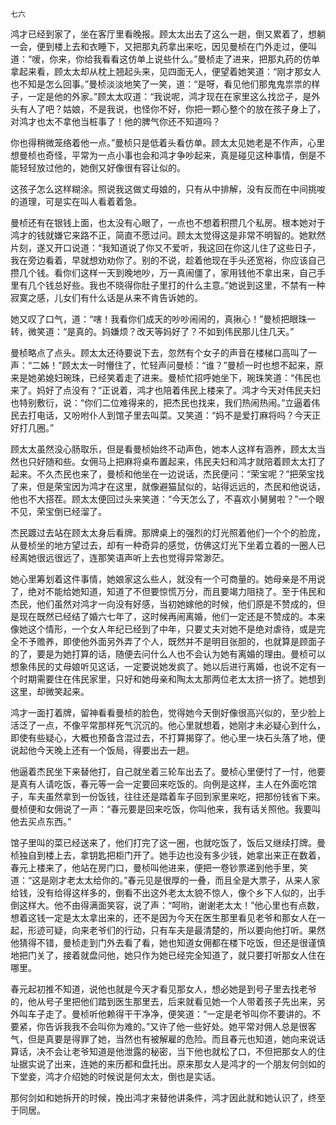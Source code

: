     七六 

   鸿才已经到家了，坐在客厅里看晚报。顾太太出去了这么一趟，倒又累着了，想躺一会，便到楼上去和衣睡下，又把那丸药拿出来吃，因见曼桢在门外走过，便叫道：“嗳，你来，你给我看看这仿单上说些什么。”曼桢走了进来，把那丸药的仿单拿起来看，顾太太却从枕上翘起头来，见四面无人，便望着她笑道：“刚才那女人也不知是怎么回事。”曼桢淡淡地笑了一笑，道：“是呀，看见他们那鬼鬼祟祟的样子，一定是他的外家。”顾太太叹道：“我说呢，鸿才现在在家里这么找岔子，是外头有人了吧？姑娘，不是我说，也怪你不好，你把一颗心整个的放在孩子身上了，对鸿才也太不拿他当桩事了！他的脾气你还不知道吗？

   你也得稍微笼络着他一点。”曼桢只是低着头看仿单。顾太太见她老是不作声，心里想曼桢也奇怪，平常为一点小事也会和鸿才争吵起来，真是碰见这种事情，倒是不能轻轻放过他的，她倒又好像很有容让似的。

   这孩子怎么这样糊涂。照说我这做丈母娘的，只有从中排解，没有反而在中间挑唆的道理，可是实在叫人看着着急。

   曼桢还有在银钱上面，也太没有心眼了，一点也不想着积攒几个私房。根本她对于鸿才的钱就嫌它来路不正，简直不愿过问。顾太太觉得这是非常不明智的。她默然片刻，遂又开口说道：“我知道说了你又不爱听，我这回在你这儿住了这些日子，我在旁边看着，早就想劝劝你了。别的不说，趁着他现在手头还宽裕，你应该自己攒几个钱。看你们这样一天到晚地吵，万一真闹僵了，家用钱他不拿出来，自己手里有几个钱总好些。我也不晓得你肚子里打的什么主意。”她说到这里，不禁有一种寂寞之感，儿女们有什么话是从来不肯告诉她的。

   她又叹了口气，道：“嗐！我看你们成天的吵吵闹闹的，真揪心！”曼桢把眼珠一转，微笑道：“是真的。妈嫌烦？改天等妈好了？不如到伟民那儿住几天。” 

   曼桢略点了点头。顾太太还待要说下去，忽然有个女子的声音在楼梯口高叫了一声：“二姊！”顾太太一时懵住了，忙轻声问曼桢：“谁？”曼桢一时也想不起来，原来是她弟媳妇琬珠，已经笑着走了进来。曼桢忙招呼她坐下，琬珠笑道：“伟民也来了。妈好了点没有？”正说着，鸿才也陪着伟民上楼来了。鸿才今天对伟民夫妇也特别敷衍，说：“你们二位难得来的，把杰民也找来，我们热闹热闹。”立逼着伟民去打电话，又吩咐仆人到馆子里去叫菜。又笑道：“妈不是爱打麻将吗？今天正好打几圈。”

   顾太太虽然没心肠取乐，但是看曼桢始终不动声色，她本人这样有涵养，顾太太当然也只好随和些。女佣马上把麻将桌布置起来，伟民夫妇和鸿才就陪着顾太太打了起来。不久杰民也来了，曼桢和他坐在一边说话，杰民便问：“荣宝呢？”把荣宝找了来，但是荣宝因为鸿才在这里，就像避猫鼠似的，站得远远的，杰民和他说话，他也不大搭茬。顾太太便回过头来笑道：“今天怎么了，不喜欢小舅舅啦？”一个眼不见，荣宝倒已经溜了。

   杰民踱过去站在顾太太身后看牌。那牌桌上的强烈的灯光照着他们一个个的脸庞，从曼桢坐的地方望过去，却有一种奇异的感觉，仿佛这灯光下坐着立着的一圈人已经离她很远很远了，连那笑语声听上去也觉得异常渺茫。

   她心里筹划着这件事情，她娘家这么些人，就没有一个可商量的。她母亲是不用说了，绝对不能给她知道，知道了不但要惊慌万分，而且要竭力阻挠了。至于伟民和杰民，他们虽然对鸿才一向没有好感，当初她嫁他的时候，他们原是不赞成的，但是现在既然已经结了婚六七年了，这时候再闹离婚，他们一定还是不赞成的。本来像她这个情形，一个女人年纪已经到了中年，只要丈夫对她不是绝对虐待，或是完全不予赡养，即使他外面另外弄了个人，既然并不是明目张胆的，也就算是顾面子的了，要是为她打算的话，随便去问什么人也不会认为她有离婚的理由。曼桢可以想象伟民的丈母娘听见这话，一定要说她发疯了。她以后进行离婚，也说不定有一个时期需要住在伟民家里，只好和她母亲和陶太太那两位老太太挤一挤了。她想到这里，却微笑起来。

   鸿才一面打着牌，留神看看曼桢的脸色，觉得她今天倒好像很高兴似的，至少脸上活泛了一点，不像平常那样死气沉沉的。他心里就想着，她刚才未必疑心到什么，即使有些疑心，大概也预备含混过去，不打算揭穿了。他心里一块石头落了地，便说起他今天晚上还有一个饭局，得要出去一趟。

   他逼着杰民坐下来替他打，自己就坐着三轮车出去了。曼桢心里便忖了一忖，他要是真有人请吃饭，春元等一会一定要回来吃饭的。向例是这样，主人在外面吃馆子，车夫虽然拿到一份饭钱，往往还是踏着车子回到家里来吃，把那份钱省下来。曼桢便和女佣说了一声：“春元要是回来吃饭，你叫他来，我有话关照他。我要叫他去买点东西。”

   馆子里叫的菜已经送来了，他们打完了这一圈，也就吃饭了，饭后又继续打牌。曼桢独自到楼上去，拿钥匙把柜门开了。她手边也没有多少钱，她拿出来正在数着，春元上楼来了，他站在房门口，曼桢叫他进来，便把一卷钞票递到他手里，笑道：“这是刚才老太太给你的。”春元见是很厚的一叠，而且全是大票子，从来人家给钱，没有给得这样多的，倒看不出这外老太太貌不惊人，像个乡下人似的，出手倒这样大。他不由得满面笑容，说了声：“呵哟，谢谢老太太！”他心里也有点数，想着这钱一定是太太拿出来的，还不是因为今天在医生那里看见老爷和那女人在一起，形迹可疑，向来老爷们的行动，只有车夫是最清楚的，所以要向他打听。果然他猜得不错，曼桢走到门外去看了看，她也知道女佣都在楼下吃饭，但还是很谨慎地把门关了，接着就盘问他，她只作为她已经完全知道了，就只要打听那女人住在哪里。

   春元起初推不知道，说他也就是今天才看见那女人，想必她是到号子里去找老爷的，他从号子里把他们踏到医生那里去，后来就看见她一个人带着孩子先出来，另外叫车子走了。曼桢听他赖得干干净净，便笑道：“一定是老爷叫你不要讲的。不要紧，你告诉我我不会叫你为难的。”又许了他一些好处。她平常对佣人总是很客气，但是真要是得罪了她，当然也有被解雇的危险。而且春元也知道，她向来说话算话，决不会让老爷知道是他泄露的秘密，当下他也就松了口，不但把那女人的住址据实说了出来，连她的来历都和盘托出。原来那女人是鸿才的一个朋友何剑如的下堂妾，鸿才介绍她的时候说是何太太，倒也是实话。

   那何剑如和她拆开的时候，挽出鸿才来替他讲条件，鸿才因此就和她认识了，终至于同居。

